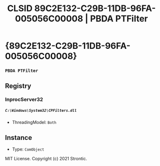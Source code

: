 ﻿---
title: "CLSID 89C2E132-C29B-11DB-96FA-005056C00008 | PBDA PTFilter"
excerpt: What is COM-Object CLSID 89C2E132-C29B-11DB-96FA-005056C00008?
---

# {89C2E132-C29B-11DB-96FA-005056C00008}

### `PBDA PTFilter`

## Registry


### InprocServer32

##### `C:\Windows\System32\CPFilters.dll`
* ThreadingModel: `Both`

## Instance

* Type: `ComObject`

MIT License. Copyright (c) 2021 Strontic.


